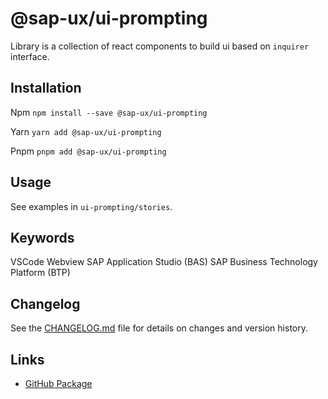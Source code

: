 # @sap-ux/ui-prompting
Library is a collection of react components to build ui based on `inquirer` interface.

## Installation
Npm
`npm install --save @sap-ux/ui-prompting`

Yarn
`yarn add @sap-ux/ui-prompting`

Pnpm
`pnpm add @sap-ux/ui-prompting`

## Usage
See examples in `ui-prompting/stories`.

## Keywords
VSCode Webview
SAP Application Studio (BAS)
SAP Business Technology Platform (BTP)
## Changelog

See the [CHANGELOG.md](https://github.com/SAP/open-ux-tools/blob/main/packages/ui-prompting/CHANGELOG.md) file for details on changes and version history.
## Links

- [GitHub Package](https://github.com/SAP/open-ux-tools/tree/main/packages/ui-prompting)